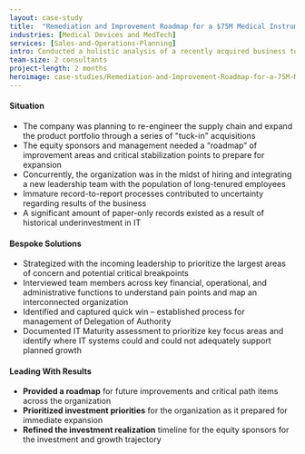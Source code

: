 ```yaml
---
layout: case-study
title:  "Remediation and Improvement Roadmap for a $75M Medical Instruments Company"
industries: [Medical Devices and MedTech]
services: [Sales-and-Operations-Planning]
intro: Conducted a holistic analysis of a recently acquired business to identify and prioritize next steps to prepare the company for rapid growth
team-size: 2 consultants
project-length: 2 months
heroimage: case-studies/Remediation-and-Improvement-Roadmap-for-a-75M-Medical-Instruments-Company.jpg
---
```


#### Situation
- The company was planning to re-engineer the supply chain and expand the product portfolio through a series of "tuck-in" acquisitions
- The equity sponsors and management needed a “roadmap” of improvement areas and critical stabilization points to prepare for expansion
- Concurrently, the organization was in the midst of hiring and integrating a new leadership team with the population of long-tenured employees
- Immature record-to-report processes contributed to uncertainty regarding results of the business
- A significant amount of paper-only records existed as a result of historical underinvestment in IT

#### Bespoke Solutions
- Strategized with the incoming leadership to prioritize the largest areas of concern and potential critical breakpoints
- Interviewed team members across key financial, operational, and administrative functions to understand pain points and map an interconnected organization
- Identified and captured quick win – established process for management of Delegation of Authority
- Documented IT Maturity assessment to prioritize key focus areas and identify where IT systems could and could not adequately support planned growth

#### Leading With Results
- **Provided a roadmap** for future improvements and critical path items across the organization
- **Prioritized investment priorities** for the organization as it prepared for immediate expansion
- **Refined the investment realization** timeline for the equity sponsors for the investment and growth trajectory
